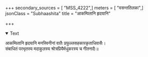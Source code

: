 +++
secondary_sources = [ "MSS_4222",]
meters = [ "वसन्ततिलका",]
jsonClass = "Subhaashita"
title = "आकम्पितानि हृदयानि"

+++

<details open><summary>Text</summary>

आकम्पितानि हृदयानि मनस्विनीनां वातैः प्रफुल्लसहकारकृताधिवासैः।  
संबाधितं परभृतस्य मदाकुलस्य श्रोत्रप्रियैर्मधुकरस्य च गीतनादैः॥
</details>
